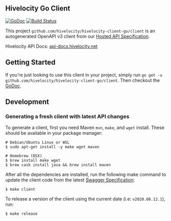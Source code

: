 ## Hivelocity Go Client

[![GoDoc](https://godoc.org/github.com/hivelocity/hivelocity-client-go/client?status.svg)](https://godoc.org/github.com/hivelocity/hivelocity-client-go/client)
[![Build Status](https://travis-ci.com/hivelocity/hivelocity-client-go.svg?branch=master)](https://travis-ci.com/hivelocity/hivelocity-client-go)

This project `github.com/hivelocity/hivelocity-client-go/client` is an autogenerated OpenAPI v3 client from our [Hosted API Specification](https://core.hivelocity.net/api/v2/swagger.json).

Hivelocity API Docs: [api-docs.hivelocity.net](https://api-docs.hivelocity.net/)

## Getting Started

If you're just looking to use this client in your project, simply run `go get -u github.com/hivelocity/hivelocity-client-go/client`. Then checkout the [GoDoc](https://godoc.org/github.com/hivelocity/hivelocity-client-go/client).

## Development

### Generating a fresh client with latest API changes

To generate a client, first you need Maven `mvn`, `make`, and `wget` install. These should be available in your package manager:

```shell
# Debian/Ubuntu Linux or WSL
$ sudo apt-get install -y make wget maven

# Homebrew (OSX)
$ brew install make wget
$ brew cask install java && brew install maven
```

After all the dependencies are installed, run the following make command to update the client code from the latest [Swagger Specification](https://core.hivelocity.net/api/v2/swagger.json):

```shell
$ make client
```

To release a version of the client using the current date (i.e: `v2020.08.12.1`), run:

```shell
$ make release
```
